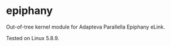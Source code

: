 epiphany
========

Out-of-tree kernel module for Adapteva Parallella Epiphany eLink.

Tested on Linux 5.8.9.
